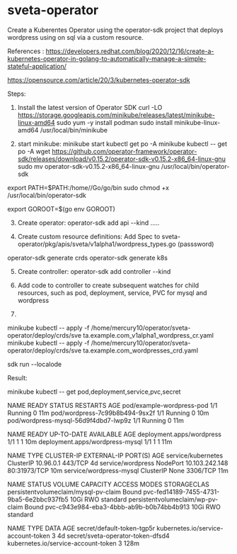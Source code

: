 # sveta-operator
 
Create a Kuberentes Operator using the operator-sdk project that deploys wordpress using on sql via a custom resource.

References : 
    https://developers.redhat.com/blog/2020/12/16/create-a-kubernetes-operator-in-golang-to-automatically-manage-a-simple-stateful-application/               
    
  https://opensource.com/article/20/3/kubernetes-operator-sdk
    


Steps:
1. Install the latest version of Operator SDK
curl -LO https://storage.googleapis.com/minikube/releases/latest/minikube-linux-amd64
sudo yum -y install podman
sudo install minikube-linux-amd64 /usr/local/bin/minikube

2. start minikube:
minikube start
kubectl get po -A
minikube kubectl -- get po -A
wget https://github.com/operator-framework/operator-sdk/releases/download/v0.15.2/operator-sdk-v0.15.2-x86_64-linux-gnu
sudo mv operator-sdk-v0.15.2-x86_64-linux-gnu /usr/local/bin/operator-sdk
 
export PATH=$PATH:/home/<user>/Go/go/bin
sudo chmod +x /usr/local/bin/operator-sdk
 
export GOROOT=$(go env GOROOT)

3. Create operator:
operator-sdk add api --kind .....

4. Create custom resource definitions: Add Spec to sveta-operator/pkg/apis/sveta/v1alpha1/wordpress_types.go (passsword)

operator-sdk generate crds
operator-sdk generate k8s

5. Create controller:
operator-sdk add controller --kind 

6. Add code to controller to create subsequent watches for child resources, such as pod, deployment, service, PVC for mysql and wordpress
7. 
minikube kubectl -- apply -f /home/mercury10/operator/sveta-operator/deploy/crds/sve  ta.example.com_v1alpha1_wordpress_cr.yaml
minikube kubectl -- apply -f /home/mercury10/operator/sveta-operator/deploy/crds/sve  ta.example.com_wordpresses_crd.yaml

sdk run --localode 


Result:

minikube kubectl -- get pod,deployment,service,pvc,secret

NAME                                   READY   STATUS    RESTARTS   AGE
pod/example-wordpress-pod              1/1     Running   0          11m
pod/wordpress-7c99b8b494-9sx2f         1/1     Running   0          10m
pod/wordpress-mysql-56d9f4dbd7-lwp9z   1/1     Running   0          11m

NAME                              READY   UP-TO-DATE   AVAILABLE   AGE
deployment.apps/wordpress         1/1     1            1           10m
deployment.apps/wordpress-mysql   1/1     1            1           11m

NAME                      TYPE        CLUSTER-IP       EXTERNAL-IP   PORT(S)        AGE
service/kubernetes        ClusterIP   10.96.0.1        <none>        443/TCP        4d
service/wordpress         NodePort    10.103.242.148   <none>        80:31973/TCP   10m
service/wordpress-mysql   ClusterIP   None             <none>        3306/TCP       11m

NAME                                   STATUS   VOLUME                                     CAPACITY   ACCESS MODES   STORAGECLAS
persistentvolumeclaim/mysql-pv-claim   Bound    pvc-fed14189-7455-4731-9ba5-6e2bbc937fb5   10Gi       RWO            standard
persistentvolumeclaim/wp-pv-claim      Bound    pvc-c943e984-eba3-4bbb-ab9b-b0b74bb4b913   10Gi       RWO            standard

NAME                                               TYPE                                  DATA   AGE
secret/default-token-tgp5r                         kubernetes.io/service-account-token   3      4d
secret/sveta-operator-token-dfsd4                  kubernetes.io/service-account-token   3      128m
